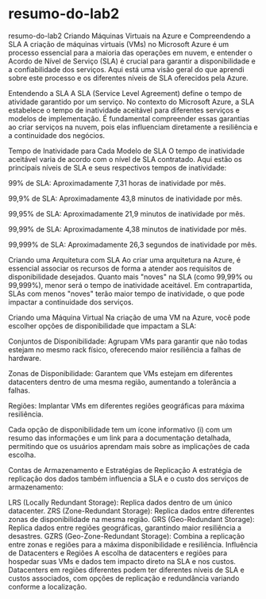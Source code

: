 # resumo-do-lab2

resumo-do-lab2
Criando Máquinas Virtuais na Azure e Compreendendo a SLA
A criação de máquinas virtuais (VMs) no Microsoft Azure é um processo essencial para a maioria das operações em nuvem, e entender o Acordo de Nível de Serviço (SLA) é crucial para garantir a disponibilidade e a confiabilidade dos serviços. Aqui está uma visão geral do que aprendi sobre este processo e os diferentes níveis de SLA oferecidos pela Azure.

Entendendo a SLA
A SLA (Service Level Agreement) define o tempo de atividade garantido por um serviço. No contexto do Microsoft Azure, a SLA estabelece o tempo de inatividade aceitável para diferentes serviços e modelos de implementação. É fundamental compreender essas garantias ao criar serviços na nuvem, pois elas influenciam diretamente a resiliência e a continuidade dos negócios.

Tempo de Inatividade para Cada Modelo de SLA
O tempo de inatividade aceitável varia de acordo com o nível de SLA contratado. Aqui estão os principais níveis de SLA e seus respectivos tempos de inatividade:

99% de SLA: Aproximadamente 7,31 horas de inatividade por mês.

99,9% de SLA: Aproximadamente 43,8 minutos de inatividade por mês.

99,95% de SLA: Aproximadamente 21,9 minutos de inatividade por mês.

99,99% de SLA: Aproximadamente 4,38 minutos de inatividade por mês.

99,999% de SLA: Aproximadamente 26,3 segundos de inatividade por mês.

Criando uma Arquitetura com SLA
Ao criar uma arquitetura na Azure, é essencial associar os recursos de forma a atender aos requisitos de disponibilidade desejados. Quanto mais "noves" na SLA (como 99,99% ou 99,999%), menor será o tempo de inatividade aceitável. Em contrapartida, SLAs com menos "noves" terão maior tempo de inatividade, o que pode impactar a continuidade dos serviços.

Criando uma Máquina Virtual
Na criação de uma VM na Azure, você pode escolher opções de disponibilidade que impactam a SLA:

Conjuntos de Disponibilidade: Agrupam VMs para garantir que não todas estejam no mesmo rack físico, oferecendo maior resiliência a falhas de hardware.

Zonas de Disponibilidade: Garantem que VMs estejam em diferentes datacenters dentro de uma mesma região, aumentando a tolerância a falhas.

Regiões: Implantar VMs em diferentes regiões geográficas para máxima resiliência.

Cada opção de disponibilidade tem um ícone informativo (i) com um resumo das informações e um link para a documentação detalhada, permitindo que os usuários aprendam mais sobre as implicações de cada escolha.

Contas de Armazenamento e Estratégias de Replicação
A estratégia de replicação dos dados também influencia a SLA e o custo dos serviços de armazenamento:

LRS (Locally Redundant Storage): Replica dados dentro de um único datacenter. ZRS (Zone-Redundant Storage): Replica dados entre diferentes zonas de disponibilidade na mesma região. GRS (Geo-Redundant Storage): Replica dados entre regiões geográficas, garantindo maior resiliência a desastres. GZRS (Geo-Zone-Redundant Storage): Combina a replicação entre zonas e regiões para a máxima disponibilidade e resiliência. Influência de Datacenters e Regiões A escolha de datacenters e regiões para hospedar suas VMs e dados tem impacto direto na SLA e nos custos. Datacenters em regiões diferentes podem ter diferentes níveis de SLA e custos associados, com opções de replicação e redundância variando conforme a localização.
